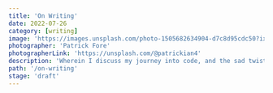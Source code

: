```yaml
---
title: 'On Writing'
date: 2022-07-26
category: [writing]
image: 'https://images.unsplash.com/photo-1505682634904-d7c8d95cdc50?ixlib=rb-1.2.1&ixid=MnwxMjA3fDB8MHxwaG90by1wYWdlfHx8fGVufDB8fHx8&auto=format&fit=crop&w=2070&q=80'
photographer: 'Patrick Fore'
photographerLink: 'https://unsplash.com/@patrickian4'
description: 'Wherein I discuss my journey into code, and the sad twisting paths that I followed.'
path: '/on-writing'
stage: 'draft'
---
```

